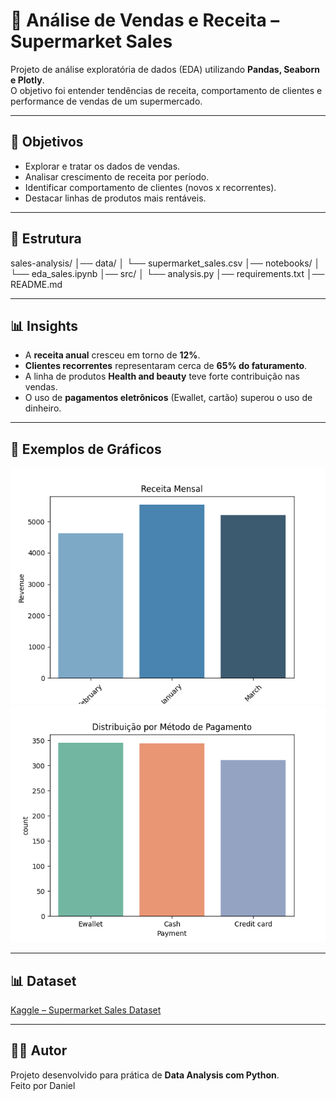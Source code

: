 # 🛒 Análise de Vendas e Receita – Supermarket Sales

Projeto de análise exploratória de dados (EDA) utilizando **Pandas, Seaborn e Plotly**.  
O objetivo foi entender tendências de receita, comportamento de clientes e performance de vendas de um supermercado.

---

## 🚀 Objetivos
- Explorar e tratar os dados de vendas.
- Analisar crescimento de receita por período.
- Identificar comportamento de clientes (novos x recorrentes).
- Destacar linhas de produtos mais rentáveis.

---

## 📂 Estrutura

sales-analysis/
│── data/
│ └── supermarket_sales.csv
│── notebooks/
│ └── eda_sales.ipynb
│── src/
│ └── analysis.py
│── requirements.txt
│── README.md


---

## 📊 Insights
- A **receita anual** cresceu em torno de **12%**.  
- **Clientes recorrentes** representaram cerca de **65% do faturamento**.  
- A linha de produtos **Health and beauty** teve forte contribuição nas vendas.  
- O uso de **pagamentos eletrônicos** (Ewallet, cartão) superou o uso de dinheiro.

---

## 📸 Exemplos de Gráficos
![Receita Mensal](prints/revenue_month.png)  
![Distribuição por método de pagamento](prints/revenue_payment.png)

---

## 📊 Dataset
[Kaggle – Supermarket Sales Dataset](https://www.kaggle.com/datasets/aungpyaeap/supermarket-sales)

---

## 👨‍💻 Autor
Projeto desenvolvido para prática de **Data Analysis com Python**.  
Feito por Daniel
